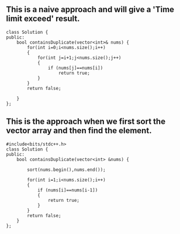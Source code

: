 
## This is a naive approach and will give a 'Time limit exceed' result.
```
class Solution {
public:
    bool containsDuplicate(vector<int>& nums) {
        for(int i=0;i<nums.size();i++)
        {
            for(int j=i+1;j<nums.size();j++)
            {
                if (nums[j]==nums[i])
                    return true;
            }
        }
        return false;
        
    }
};
```

## This is the approach when we first sort the vector array and then find the element.
```
#include<bits/stdc++.h>
class Solution {
public:
    bool containsDuplicate(vector<int> &nums) {
        
        sort(nums.begin(),nums.end());
        
        for(int i=1;i<nums.size();i++)
        {
            if (nums[i]==nums[i-1])
            {
                return true;
            }
        }
        return false;
    }
};
```
